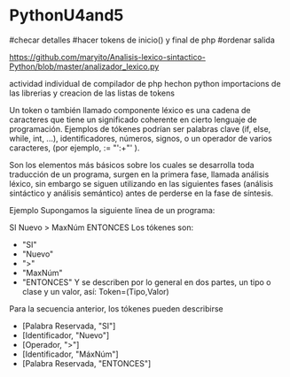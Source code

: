 # PythonU4and5

#checar detalles
#hacer tokens de inicio(<php>) y final de php
#ordenar salida 



https://github.com/maryito/Analisis-lexico-sintactico-Python/blob/master/analizador_lexico.py

actividad individual de compilador de php hechon python
importacions de las librerias y creacion de las listas de tokens

Un token o también llamado componente léxico es una cadena de caracteres que tiene un significado coherente en cierto lenguaje de programación. Ejemplos de tókenes podrían ser palabras clave (if, else, while, int, ...), identificadores, números, signos, o un operador de varios caracteres, (por ejemplo, := "':+"' ).

Son los elementos más básicos sobre los cuales se desarrolla toda traducción de un programa, surgen en la primera fase, llamada análisis léxico, sin embargo se siguen utilizando en las siguientes fases (análisis sintáctico y análisis semántico) antes de perderse en la fase de síntesis.

Ejemplo
Supongamos la siguiente línea de un programa:

  SI Nuevo > MaxNúm ENTONCES
Los tókenes son:

  * "SI"
  * "Nuevo"
  * ">"
  * "MaxNúm"
  * "ENTONCES"
Y se describen por lo general en dos partes, un tipo o clase y un valor, así: Token=(Tipo,Valor)

Para la secuencia anterior, los tókenes pueden describirse

  * [Palabra Reservada, "SI"]
  * [Identificador, "Nuevo"]
  * [Operador, ">"]
  * [Identificador, "MáxNúm"]
  * [Palabra Reservada, "ENTONCES"]
